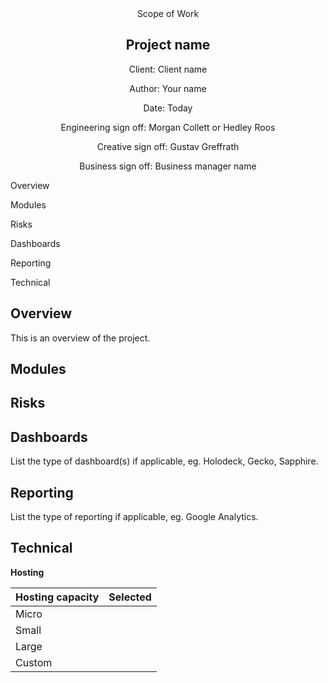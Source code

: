 <center>
Scope of Work

## Project name

Client: Client name

Author: Your name

Date: Today

Engineering sign off: Morgan Collett or Hedley Roos

Creative sign off: Gustav Greffrath

Business sign off: Business manager name
</center>

Overview

Modules

Risks

Dashboards

Reporting

Technical

## Overview

This is an overview of the project.

## Modules

<!--- modules start - do not remove or alter this line -->
<!--- modules end - do not remove or alter this line -->

## Risks

## Dashboards

List the type of dashboard(s) if applicable, eg. Holodeck, Gecko, Sapphire.

## Reporting

List the type of reporting if applicable, eg. Google Analytics.

## Technical

**Hosting**

| Hosting capacity | Selected |
| ---------------- | -------- |
| Micro            |          |
| Small            |          |
| Large            |          |
| Custom           |          |
